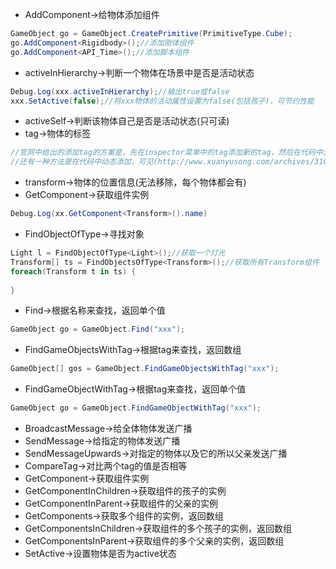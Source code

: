 - AddComponent->给物体添加组件
```C#
GameObject go = GameObject.CreatePrimitive(PrimitiveType.Cube);
go.AddComponent<Rigidbody>();//添加刚体组件
go.AddComponent<API_Time>();//添加脚本组件
```
- activeInHierarchy->判断一个物体在场景中是否是活动状态
```c#
Debug.Log(xxx.activeInHierarchy);//输出true或false
xxx.SetActive(false);//将xxx物体的活动属性设置为false(包括孩子)，可节约性能
```
- activeSelf->判断该物体自己是否是活动状态(只可读)
- tag->物体的标签
```c#
//官网中给出的添加tag的方案是，先在inspector菜单中的tag添加新的tag，然后在代码中激活
//还有一种方法是在代码中动态添加，可见(http://www.xuanyusong.com/archives/3169)
```
- transform->物体的位置信息(无法移除，每个物体都会有)
- GetComponent->获取组件实例
```c#
Debug.Log(xx.GetComponent<Transform>().name)
```
- FindObjectOfType->寻找对象
```c#
Light l = FindObjectOfType<Light>();//获取一个灯光
Transform[] ts = FindObjectsOfType<Transform>();//获取所有Transform组件
foreach(Transform t in ts) {
  
}
```
- Find->根据名称来查找，返回单个值
```c#
GameObject go = GameObject.Find("xxx");
```
- FindGameObjectsWithTag->根据tag来查找，返回数组
```c#
GameObject[] gos = GameObject.FindGameObjectsWithTag("xxx"); 
```
- FindGameObjectWithTag->根据tag来查找，返回单个值
```c#
GameObject go = GameObject.FindGameObjectWithTag("xxx");
```
- BroadcastMessage->给全体物体发送广播
- SendMessage->给指定的物体发送广播
- SendMessageUpwards->对指定的物体以及它的所以父亲发送广播
- CompareTag->对比两个tag的值是否相等
- GetComponent->获取组件实例
- GetComponentInChildren->获取组件的孩子的实例
- GetComponentInParent->获取组件的父亲的实例
- GetComponents->获取多个组件的实例，返回数组
- GetComponentsInChildren->获取组件的多个孩子的实例，返回数组
- GetComponentsInParent->获取组件的多个父亲的实例，返回数组
- SetActive->设置物体是否为active状态


